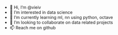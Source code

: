 - 👋 Hi, I’m @vieiv
- 👀 I’m interested in data science
- 🌱 I’m currently learning ml, nn using python, octave
- 💞️ I’m looking to collaborate on data related projects 
- 📫 Reach me on github

<!---
poohoop/poohoop is a ✨ special ✨ repository because its `README.md` (this file) appears on your GitHub profile.
You can click the Preview link to take a look at your changes.
--->
